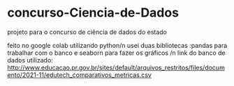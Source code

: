 # concurso-Ciencia-de-Dados
projeto para o concurso de ciência de dados do estado 

feito no google colab utilizando python/n 
usei duas bibliotecas :pandas para trabalhar com o banco e seaborn para fazer os gráficos /n
link do banco de dados utilizado:  http://www.educacao.pr.gov.br/sites/default/arquivos_restritos/files/documento/2021-11/edutech_comparativos_metricas.csv
